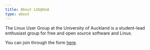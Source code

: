 ```yaml
---
title: About LUG@UoA
type: about
---
```


The Linux User Group at the University of Auckland is a student-lead enthusiast group for free and open source software and Linux.

You can join through the form [here](https://lug.ac/).
